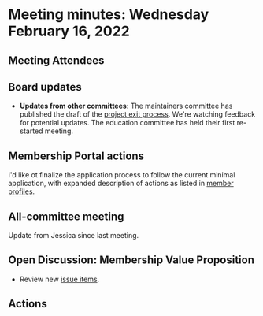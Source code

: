 # Meeting minutes: Wednesday February 16, 2022

## Meeting Attendees


## Board updates

- **Updates from other committees**: The maintainers committee has published the draft of the [project exit process](https://github.com/dotnet-foundation/Home/discussions/68?sort=new#discussioncomment-2168432). We're watching feedback for potential updates. The education committee has held their first re-started meeting. 

## Membership Portal actions

I'd like ot finalize the application process to follow the current minimal application, with expanded description of actions as listed in [member profiles](../member-profiles.md).

## All-committee meeting

Update from Jessica since last meeting.

## Open Discussion: Membership Value Proposition

- Review new [issue items](https://github.com/dotnet-foundation/wg-membership/labels/Values%20%2F%20Initiatives). 

## Actions

